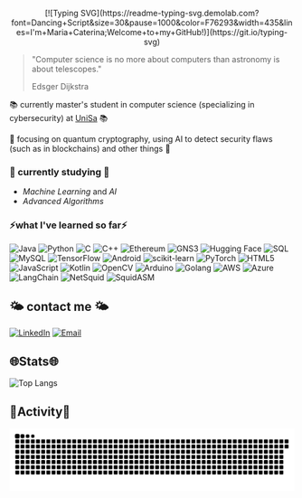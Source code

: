 <p align="center"> [![Typing SVG](https://readme-typing-svg.demolab.com?font=Dancing+Script&size=30&pause=1000&color=F76293&width=435&lines=I'm+Maria+Caterina;Welcome+to+my+GitHub!)](https://git.io/typing-svg) </p>

  
> "Computer science is no more about computers than astronomy is about telescopes."
>
> Edsger Dijkstra

📚 currently master's student in computer science (specializing in cybersecurity) at [UniSa](https://www.unisa.it) 📚

🩵 focusing on quantum cryptography, using AI to detect security flaws (such as in blockchains) and other things 🩵

### 🌱 currently studying 🌱 
- *Machine Learning* and *AI*
- *Advanced Algorithms*
  
### ⚡️what I've learned so far⚡️

![Java](https://img.shields.io/badge/Java-007396?style=for-the-badge&logo=java&logoColor=white)
![Python](https://img.shields.io/badge/Python-3776AB?style=for-the-badge&logo=python&logoColor=white)
![C](https://img.shields.io/badge/C-00599C?style=for-the-badge&logo=c&logoColor=white)
![C++](https://img.shields.io/badge/C++-00599C?style=for-the-badge&logo=c%2B%2B&logoColor=white)
![Ethereum](https://img.shields.io/badge/Ethereum-3C3C3D?style=for-the-badge&logo=ethereum&logoColor=white)
![GNS3](https://img.shields.io/badge/GNS3-0078D7?style=for-the-badge&logo=gns3&logoColor=white)
![Hugging Face](https://img.shields.io/badge/HuggingFace-fcc91c?style=for-the-badge&logo=huggingface&logoColor=white)
![SQL](https://img.shields.io/badge/SQL-003B57?style=for-the-badge&logo=databricks&logoColor=white)
![MySQL](https://img.shields.io/badge/MySQL-4479A1?style=for-the-badge&logo=mysql&logoColor=white)
![TensorFlow](https://img.shields.io/badge/TensorFlow-FF6F00?style=for-the-badge&logo=tensorflow&logoColor=white)
![Android](https://img.shields.io/badge/Android-3DDC84?style=for-the-badge&logo=android&logoColor=white)
![scikit-learn](https://img.shields.io/badge/scikit--learn-F7931E?style=for-the-badge&logo=scikit-learn&logoColor=white)
![PyTorch](https://img.shields.io/badge/PyTorch-EE4C2C?style=for-the-badge&logo=pytorch&logoColor=white)
![HTML5](https://img.shields.io/badge/HTML5-E34F26?style=for-the-badge&logo=html5&logoColor=white)
![JavaScript](https://img.shields.io/badge/JavaScript-F7DF1E?style=for-the-badge&logo=javascript&logoColor=black)
![Kotlin](https://img.shields.io/badge/Kotlin-0095D5?style=for-the-badge&logo=kotlin&logoColor=white)
![OpenCV](https://img.shields.io/badge/OpenCV-5C3EE8?style=for-the-badge&logo=opencv&logoColor=white)
![Arduino](https://img.shields.io/badge/Arduino-00979D?style=for-the-badge&logo=arduino&logoColor=white)
![Golang](https://img.shields.io/badge/Golang-00ADD8?style=for-the-badge&logo=go&logoColor=white)
![AWS](https://img.shields.io/badge/AWS-FF9900?style=for-the-badge&logo=amazonaws&logoColor=white)
![Azure](https://img.shields.io/badge/Azure-0078D4?style=for-the-badge&logo=microsoftazure&logoColor=white)
![LangChain](https://img.shields.io/badge/LangChain-2D3436?style=for-the-badge&logo=data:image/png;base64,iVBORw0KGgoAAAANSUhEUgAAACAAAAAgCAYAAABzenr0AAABLUlEQVRYR+2XgQ3CMAxF36xgZ2AkbGIH+KSOjFHYAWMr5hxAvog7D7GGzQUfqoyHEoXbMbMyJwIjPQA4xwcY0NxjyFUGsQSJvXIAkcAAQcwGOaL00MsLNjzJHgZoJY3JAE8ZlbrTZaqNkVRbrNAOTC6sxzTzAHyaN5ZKke9SAycXg4I0BRBfgG8A1KlmYNTLw7A1CjDi4IqyiOUvI1fhv6ovDB2x8/8JAC2Ylw7CuOA93eKNydDWCj6M47Mce+yC/yj8DWH6CYDAABkG6o0B+b/eHu65AzgWqlDeE/hs6KED3ldIJytftxPKRXAJglUev+EnMO3Rxj8G/XgE7BKPdzHEBAAAAAElFTkSuQmCC&logoColor=white)
![NetSquid](https://img.shields.io/badge/NetSquid-2E86C1?style=for-the-badge&logo=data:image/png;base64,iVBORw0KGgoAAAANSUhEUgAAACAAAAAgCAYAAABzenr0AAABLUlEQVRYR+2XgQ3CMAxF36xgZ2AkbGIH+KSOjFHYAWMr5hxAvog7D7GGzQUfqoyHEoXbMbMyJwIjPQA4xwcY0NxjyFUGsQSJvXIAkcAAQcwGOaL00MsLNjzJHgZoJY3JAE8ZlbrTZaqNkVRbrNAOTC6sxzTzAHyaN5ZKke9SAycXg4I0BRBfgG8A1KlmYNTLw7A1CjDi4IqyiOUvI1fhv6ovDB2x8/8JAC2Ylw7CuOA93eKNydDWCj6M47Mce+yC/yj8DWH6CYDAABkG6o0B+b/eHu65AzgWqlDeE/hs6KED3ldIJytftxPKRXAJglUev+EnMO3Rxj8G/XgE7BKPdzHEBAAAAAElFTkSuQmCC&logoColor=white)
![SquidASM](https://img.shields.io/badge/SquidASM-148F77?style=for-the-badge&logo=data:image/png;base64,iVBORw0KGgoAAAANSUhEUgAAACAAAAAgCAYAAABzenr0AAABLUlEQVRYR+2XgQ3CMAxF36xgZ2AkbGIH+KSOjFHYAWMr5hxAvog7D7GGzQUfqoyHEoXbMbMyJwIjPQA4xwcY0NxjyFUGsQSJvXIAkcAAQcwGOaL00MsLNjzJHgZoJY3JAE8ZlbrTZaqNkVRbrNAOTC6sxzTzAHyaN5ZKke9SAycXg4I0BRBfgG8A1KlmYNTLw7A1CjDi4IqyiOUvI1fhv6ovDB2x8/8JAC2Ylw7CuOA93eKNydDWCj6M47Mce+yC/yj8DWH6CYDAABkG6o0B+b/eHu65AzgWqlDeE/hs6KED3ldIJytftxPKRXAJglUev+EnMO3Rxj8G/XgE7BKPdzHEBAAAAAElFTkSuQmCC&logoColor=white)


## 🌤️ contact me 🌤️

[![LinkedIn](https://img.shields.io/badge/LinkedIn-0077B5?style=for-the-badge&logo=linkedin&logoColor=white)](https://www.linkedin.com/in/mariacaterinadaloia/)
[![Email](https://img.shields.io/badge/Email-D14836?style=for-the-badge&logo=gmail&logoColor=white)](mailto:mariacaterinadaloia@gmail.com)

## 🌐Stats🌐
![Top Langs](https://github-readme-stats.vercel.app/api/top-langs/?username=mariacaterinadaloia&hide_progress=true)

## 🧩Activity🧩
<img src="https://raw.githubusercontent.com/mariacaterinadaloia/mariacaterinadaloia/output/snake.svg" alt="Snake animation" />
